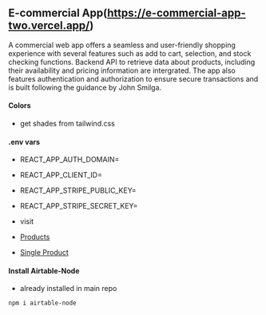 ## E-commercial App(https://e-commercial-app-two.vercel.app/)
A commercial web app offers a seamless and user-friendly shopping experience with several features such as add to cart, selection, and stock checking functions. Backend API to retrieve data about products, including their availability and pricing information are intergrated. The app also features authentication and authorization to ensure secure transactions and is built following the guidance by John Smilga.

#### Colors
- get shades from tailwind.css

#### .env vars
- REACT_APP_AUTH_DOMAIN=
- REACT_APP_CLIENT_ID=
- REACT_APP_STRIPE_PUBLIC_KEY=
- REACT_APP_STRIPE_SECRET_KEY=

- visit
- [Products](http://localhost:8888/.netlify/functions/products)
- [Single Product](http://localhost:8888/.netlify/functions/single-product)

#### Install Airtable-Node
- already installed in main repo
```sh
npm i airtable-node
```
